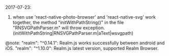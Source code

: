 2017-07-23:
  1. when use 'react-native-photo-browser' and 'react-native-svg' work together, the method "initWithPathString()" in the 
     file "RNSVGPathParser.m" will throw exception. (initWithPathString|RNSVGPathParser.m|aText|wsvgpath)
  
  @note: "realm": "^0.14.1": Realm.js works successfully between android and iOS.
         "realm": "^1.10.0": Realm.js latest version, supported Realm Browser. 
  
     
  
  